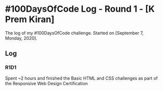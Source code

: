 # #100DaysOfCode Log - Round 1 - [K Prem Kiran]

The log of my #100DaysOfCode challenge. Started on [September 7, Monday, 2020].

## Log

### R1D1

Spent ~2 hours and finished the Basic HTML and CSS challenges as part of the Responsive Web Design Certification
